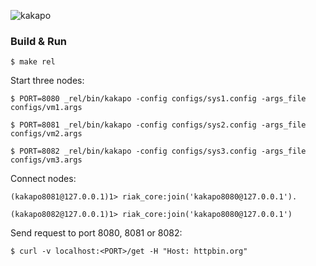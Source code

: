 ![kakapo](http://cdn1.arkive.org/media/56/5692B0B2-7BCE-40CB-BB19-D48B085CF32E/Presentation.Large/Kakapo-walking.jpg)



### Build & Run

```
$ make rel
```

Start three nodes:

```
$ PORT=8080 _rel/bin/kakapo -config configs/sys1.config -args_file configs/vm1.args
```

```
$ PORT=8081 _rel/bin/kakapo -config configs/sys2.config -args_file configs/vm2.args
```

```
$ PORT=8082 _rel/bin/kakapo -config configs/sys3.config -args_file configs/vm3.args
```

Connect nodes:

```
(kakapo8081@127.0.0.1)1> riak_core:join('kakapo8080@127.0.0.1').
```

```
(kakapo8082@127.0.0.1)1> riak_core:join('kakapo8080@127.0.0.1')
```

Send request to port 8080, 8081 or 8082:

```
$ curl -v localhost:<PORT>/get -H "Host: httpbin.org"
```

